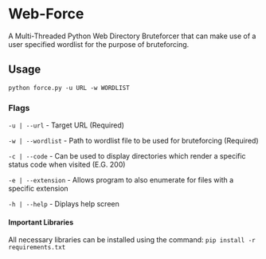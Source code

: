# Web-Force

A Multi-Threaded Python Web Directory Bruteforcer that can make use of a user specified wordlist for the purpose of bruteforcing.

## Usage

`python force.py -u URL -w WORDLIST`

### Flags

`-u | --url` - Target URL (Required)

`-w | --wordlist` - Path to wordlist file to be used for bruteforcing (Required)

`-c | --code` - Can be used to display directories which render a specific status code when visited (E.G. 200)

`-e | --extension` - Allows program to also enumerate for files with a specific extension

`-h | --help` - Diplays help screen

#### Important Libraries

All necessary libraries can be installed using the command: `pip install -r requirements.txt`